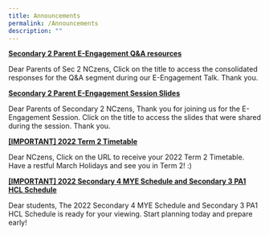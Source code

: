 ```yaml
---
title: Announcements
permalink: /Announcements
description: ""
---
```

[**Secondary 2 Parent E-Engagement Q&A resources**](https://drive.google.com/drive/folders/1tCQWVeImVf-iC71x0MIs_7Uys9btX51t)

Dear Parents of Sec 2 NCzens, Click on the title to access the consolidated responses for the Q&A segment during our E-Engagement Talk. Thank you.

[**Secondary 2 Parent E-Engagement Session Slides**](https://drive.google.com/file/d/1oBCT8dvSuoqTVjha17iTJyrD_kdJH4Hn/view?usp=sharing)

Dear Parents of Secondary 2 NCzens, Thank you for joining us for the E-Engagement Session. Click on the title to access the slides that were shared during the session. Thank you.

[**\[IMPORTANT\] 2022 Term 2 Timetable**](https://drive.google.com/drive/folders/1aGZqASMNs0pPdVXJOFMi1S0Z49QRWh58)

Dear NCzens, Click on the URL to receive your 2022 Term 2 Timetable. Have a restful March Holidays and see you in Term 2! :)

[**\[IMPORTANT\] 2022 Secondary 4 MYE Schedule and Secondary 3 PA1 HCL Schedule**](/our-resources/students-resources)

Dear students, The 2022 Secondary 4 MYE Schedule and Secondary 3 PA1 HCL Schedule is ready for your viewing. Start planning today and prepare early!